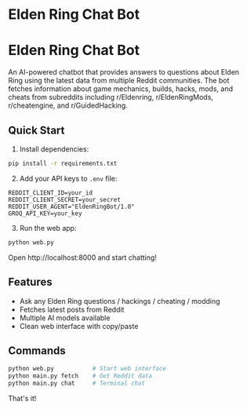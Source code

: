 # Elden Ring Chat Bot

# Elden Ring Chat Bot

An AI-powered chatbot that provides answers to questions about Elden Ring using the latest data from multiple Reddit communities. The bot fetches information about game mechanics, builds, hacks, mods, and cheats from subreddits including r/Eldenring, r/EldenRingMods, r/cheatengine, and r/GuidedHacking.

## Quick Start

1. Install dependencies:
```bash
pip install -r requirements.txt
```

2. Add your API keys to `.env` file:
```
REDDIT_CLIENT_ID=your_id
REDDIT_CLIENT_SECRET=your_secret  
REDDIT_USER_AGENT="EldenRingBot/1.0"
GROQ_API_KEY=your_key
```

3. Run the web app:
```bash
python web.py
```

Open http://localhost:8000 and start chatting!

## Features

- Ask any Elden Ring questions / hackings / cheating  / modding
- Fetches latest posts from Reddit
- Multiple AI models available
- Clean web interface with copy/paste

## Commands

```bash
python web.py           # Start web interface
python main.py fetch    # Get Reddit data
python main.py chat     # Terminal chat
```

That's it! 